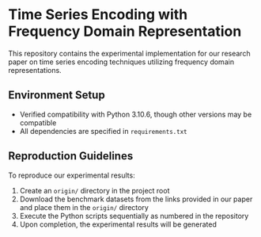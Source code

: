 # Time Series Encoding with Frequency Domain Representation

This repository contains the experimental implementation for our research paper on time series encoding techniques utilizing frequency domain representations.

## Environment Setup

- Verified compatibility with Python 3.10.6, though other versions may be compatible
- All dependencies are specified in `requirements.txt`

## Reproduction Guidelines

To reproduce our experimental results:

1. Create an `origin/` directory in the project root
2. Download the benchmark datasets from the links provided in our paper and place them in the `origin/` directory
3. Execute the Python scripts sequentially as numbered in the repository
4. Upon completion, the experimental results will be generated
